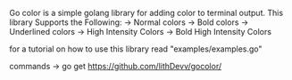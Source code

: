 Go color is a simple golang library for adding color to terminal output.
This library Supports the Following:
-> Normal colors
-> Bold colors 
-> Underlined colors
-> High Intensity Colors 
-> Bold High Intensity Colors

for a tutorial on how to use this library read "examples/examples.go"

commands -> go get https://github.com/lithDevv/gocolor/
